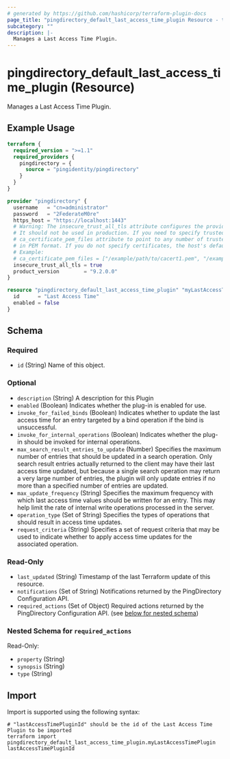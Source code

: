 ```yaml
---
# generated by https://github.com/hashicorp/terraform-plugin-docs
page_title: "pingdirectory_default_last_access_time_plugin Resource - terraform-provider-pingdirectory"
subcategory: ""
description: |-
  Manages a Last Access Time Plugin.
---
```


# pingdirectory_default_last_access_time_plugin (Resource)

Manages a Last Access Time Plugin.

## Example Usage

```terraform
terraform {
  required_version = ">=1.1"
  required_providers {
    pingdirectory = {
      source = "pingidentity/pingdirectory"
    }
  }
}

provider "pingdirectory" {
  username   = "cn=administrator"
  password   = "2FederateM0re"
  https_host = "https://localhost:1443"
  # Warning: The insecure_trust_all_tls attribute configures the provider to trust any certificate presented by the PingDirectory server.
  # It should not be used in production. If you need to specify trusted CA certificates, use the
  # ca_certificate_pem_files attribute to point to any number of trusted CA certificate files
  # in PEM format. If you do not specify certificates, the host's default root CA set will be used.
  # Example:
  # ca_certificate_pem_files = ["/example/path/to/cacert1.pem", "/example/path/to/cacert2.pem"]
  insecure_trust_all_tls = true
  product_version        = "9.2.0.0"
}

resource "pingdirectory_default_last_access_time_plugin" "myLastAccessTimePlugin" {
  id      = "Last Access Time"
  enabled = false
}
```

<!-- schema generated by tfplugindocs -->
## Schema

### Required

- `id` (String) Name of this object.

### Optional

- `description` (String) A description for this Plugin
- `enabled` (Boolean) Indicates whether the plug-in is enabled for use.
- `invoke_for_failed_binds` (Boolean) Indicates whether to update the last access time for an entry targeted by a bind operation if the bind is unsuccessful.
- `invoke_for_internal_operations` (Boolean) Indicates whether the plug-in should be invoked for internal operations.
- `max_search_result_entries_to_update` (Number) Specifies the maximum number of entries that should be updated in a search operation. Only search result entries actually returned to the client may have their last access time updated, but because a single search operation may return a very large number of entries, the plugin will only update entries if no more than a specified number of entries are updated.
- `max_update_frequency` (String) Specifies the maximum frequency with which last access time values should be written for an entry. This may help limit the rate of internal write operations processed in the server.
- `operation_type` (Set of String) Specifies the types of operations that should result in access time updates.
- `request_criteria` (String) Specifies a set of request criteria that may be used to indicate whether to apply access time updates for the associated operation.

### Read-Only

- `last_updated` (String) Timestamp of the last Terraform update of this resource.
- `notifications` (Set of String) Notifications returned by the PingDirectory Configuration API.
- `required_actions` (Set of Object) Required actions returned by the PingDirectory Configuration API. (see [below for nested schema](#nestedatt--required_actions))

<a id="nestedatt--required_actions"></a>
### Nested Schema for `required_actions`

Read-Only:

- `property` (String)
- `synopsis` (String)
- `type` (String)

## Import

Import is supported using the following syntax:

```shell
# "lastAccessTimePluginId" should be the id of the Last Access Time Plugin to be imported
terraform import pingdirectory_default_last_access_time_plugin.myLastAccessTimePlugin lastAccessTimePluginId
```
